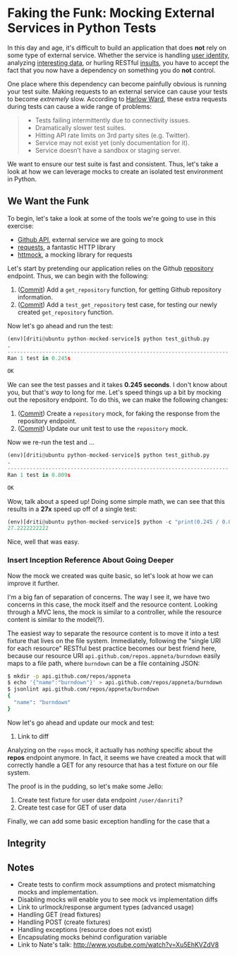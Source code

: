 # Faking the Funk: Mocking External Services in Python Tests

In this day and age, it's difficult to build an application that does **not**
rely on some type of external service. Whether the service is handling
[user identity][1], analyzing [interesting data][2], or hurling RESTful
[insults][3], you have to accept the fact that you now have a dependency on
something you do **not** control.

One place where this dependency can become painfully obvious is running your
test suite. Making requests to an external service can cause your tests
to become *extremely* slow. According to [Harlow Ward][6], these extra requests
during tests can cause a wide range of problems:

> - Tests failing intermittently due to connectivity issues.
> - Dramatically slower test suites.
> - Hitting API rate limits on 3rd party sites (e.g. Twitter).
> - Service may not exist yet (only documentation for it).
> - Service doesn’t have a sandbox or staging server.

We want to ensure our test suite is fast and consistent. Thus, let's take a
look at how we can leverage mocks to create an isolated test environment in
Python.

## We Want the Funk

To begin, let's take a look at some of the tools we're going to use in this
exercise:

- [Github API][9], external service we are going to mock
- [requests][7], a fantastic HTTP library
- [httmock][8], a mocking library for requests

Let's start by pretending our application relies on the Github [repository][14]
endpoint. Thus, we can begin with the following:

1. ([Commit][10]) Add a `get_repository` function, for getting Github repository
   information.
1. ([Commit][11]) Add a `test_get_repository` test case, for testing our newly
   created `get_repository` function.

Now let's go ahead and run the test:

```python
(env)[driti@ubuntu python-mocked-service]$ python test_github.py
.
----------------------------------------------------------------------
Ran 1 test in 0.245s

OK
```

We can see the test passes and it takes **0.245 seconds**. I don't know
about you, but that's *way* to long for me. Let's speed things up a bit by
mocking out the repository endpoint. To do this, we can make the following
changes:

1. ([Commit][12]) Create a `repository` mock, for faking the response from the
   repository endpoint.
1. ([Commit][13]) Update our unit test to use the `repository` mock.

Now we re-run the test and ...

```python
(env)[driti@ubuntu python-mocked-service]$ python test_github.py
.
----------------------------------------------------------------------
Ran 1 test in 0.009s

OK
```

Wow, talk about a speed up! Doing some simple math, we can see that this
results in a **27x** speed up off of a single test:

```python
(env)[driti@ubuntu python-mocked-service]$ python -c "print(0.245 / 0.009)"
27.2222222222
```

Nice, well that was easy.

### Insert Inception Reference About Going Deeper

Now the mock we created was quite basic, so let's look at how we can improve
it further.

I'm a big fan of separation of concerns. The way I see it, we have two concerns
in this case, the mock itself and the resource content. Looking through a MVC
lens, the mock is similar to a controller, while the resource content is
similar to the model(?).

The easiest way to separate the resource content is to move it into a test
fixture that lives on the file system. Immediately, following the "single URI
for each resource" RESTful best practice becomes our best friend here, because
our resource URI `api.github.com/repos.appneta/burndown` easily maps to a file
path, where `burndown` can be a file containing JSON:

```bash
$ mkdir -p api.github.com/repos/appneta
$ echo '{"name":"burndown"}' > api.github.com/repos/appneta/burndown
$ jsonlint api.github.com/repos/appneta/burndown
{
  "name": "burndown"
}
```

Now let's go ahead and update our mock and test:

1. Link to diff

Analyzing on the `repos` mock, it actually has *nothing* specific about the
**repos** endpoint anymore. In fact, it seems we have created a mock that will
correctly handle a GET for any resource that has a test fixture on our file
system.

The proof is in the pudding, so let's make some Jello:

1. Create test fixture for user data endpoint `/user/danriti`?
2. Create test case for GET of user data

Finally, we can add some basic exception handling for the case that a

## Integrity

## Notes

- Create tests to confirm mock assumptions and protect mismatching mocks and implementation.
- Disabling mocks will enable you to see mock vs implementation diffs
- Link to urlmock/response argument types (advanced usage)
- Handling GET (read fixtures)
- Handling POST (create fixtures)
- Handling exceptions (resource does not exist)
- Encapsulating mocks behind configuration variable
- Link to Nate's talk: http://www.youtube.com/watch?v=Xu5EhKVZdV8


[1]: https://dev.twitter.com/docs/auth
[2]: https://developer.github.com/v3/issues/
[3]: http://foaas.herokuapp.com/
[4]: http://blog.codinghorror.com/the-prototype-pitfall/
[5]: https://twitter.com/futuresanta
[6]: http://robots.thoughtbot.com/how-to-stub-external-services-in-tests
[7]: http://docs.python-requests.org/
[8]: https://github.com/patrys/httmock
[9]: https://developer.github.com/v3/
[10]: https://github.com/danriti/python-mocked-service/commit/c97eb466131c66cd3daf0b4c5e0014a5a4756bb0
[11]: https://github.com/danriti/python-mocked-service/commit/5003a893b1c52b662d4618a754e921e857e65f9f
[12]: https://github.com/danriti/python-mocked-service/commit/5c69623d77bbe5780d5d68dbc5e85bba08ae3770
[13]: https://github.com/danriti/python-mocked-service/commit/332f03211dbe307b8dcce9b11f7e939f54262276
[14]: https://developer.github.com/v3/repos/#get

